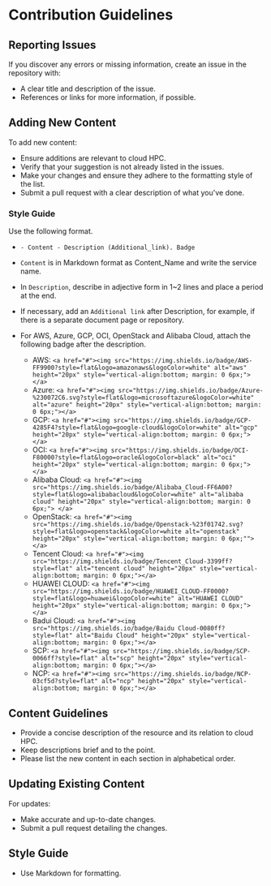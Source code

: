 # Contribution Guidelines

## Reporting Issues

If you discover any errors or missing information, create an issue in the repository with:
 - A clear title and description of the issue.
 - References or links for more information, if possible.

## Adding New Content

To add new content:

- Ensure additions are relevant to cloud HPC.
- Verify that your suggestion is not already listed in the issues.
- Make your changes and ensure they adhere to the formatting style of the list.
- Submit a pull request with a clear description of what you've done.


### Style Guide

Use the following format.
 - `- Content - Description (Additional_link). Badge`
 - `Content` is in Markdown format as Content_Name and write the service name.
 - In `Description`, describe in adjective form in 1~2 lines and place a period at the end.
 - If necessary, add an `Additional link` after Description, for example, if there is a separate document page or repository.
 - For AWS, Azure, GCP, OCI, OpenStack and Alibaba Cloud, attach the following badge after the description.

   - AWS: `<a href="#"><img src="https://img.shields.io/badge/AWS-FF9900?style=flat&logo=amazonaws&logoColor=white" alt="aws" height="20px" style="vertical-align:bottom; margin: 0 6px;"></a>`
   - Azure: `<a href="#"><img src="https://img.shields.io/badge/Azure-%230072C6.svg?style=flat&logo=microsoftazure&logoColor=white" alt="azure" height="20px" style="vertical-align:bottom; margin: 0 6px;"></a>`
   - GCP: `<a href="#"><img src="https://img.shields.io/badge/GCP-4285F4?style=flat&logo=google-cloud&logoColor=white" alt="gcp" height="20px" style="vertical-align:bottom; margin: 0 6px;"></a>`
   - OCI: `<a href="#"><img src="https://img.shields.io/badge/OCI-F80000?style=flat&logo=oracle&logoColor=black" alt="oci" height="20px" style="vertical-align:bottom; margin: 0 6px;"></a>`
   - Alibaba Cloud: `<a href="#"><img src="https://img.shields.io/badge/Alibaba_Cloud-FF6A00?style=flat&logo=alibabacloud&logoColor=white" alt="alibaba cloud" height="20px" style="vertical-align:bottom; margin: 0 6px;"> </a>`
   - OpenStack: `<a href="#"><img src="https://img.shields.io/badge/Openstack-%23f01742.svg?style=flat&logo=openstack&logoColor=white alt="openstack" height="20px" style="vertical-align:bottom; margin: 0 6px;""> </a>`
   - Tencent Cloud: `<a href="#"><img src="https://img.shields.io/badge/Tencent_Cloud-3399ff?style=flat" alt="tencent cloud" height="20px" style="vertical-align:bottom; margin: 0 6px;"></a>`
   - HUAWEI CLOUD: `<a href="#"><img src="https://img.shields.io/badge/HUAWEI_CLOUD-FF0000?style=flat&logo=huawei&logoColor=white" alt="HUAWEI CLOUD" height="20px" style="vertical-align:bottom; margin: 0 6px;"></a>`
   - Badui Cloud: `<a href="#"><img src="https://img.shields.io/badge/Baidu Cloud-0080ff?style=flat" alt="Baidu Cloud" height="20px" style="vertical-align:bottom; margin: 0 6px;"></a>`
   - SCP: `<a href="#"><img src="https://img.shields.io/badge/SCP-0066ff?style=flat" alt="scp" height="20px" style="vertical-align:bottom; margin: 0 6px;"></a>`
   - NCP: `<a href="#"><img src="https://img.shields.io/badge/NCP-03cf5d?style=flat" alt="ncp" height="20px" style="vertical-align:bottom; margin: 0 6px;"></a>`

## Content Guidelines

 - Provide a concise description of the resource and its relation to cloud HPC.
 - Keep descriptions brief and to the point.
 - Please list the new content in each section in alphabetical order.

## Updating Existing Content

For updates:

- Make accurate and up-to-date changes.
- Submit a pull request detailing the changes.

## Style Guide

- Use Markdown for formatting.

